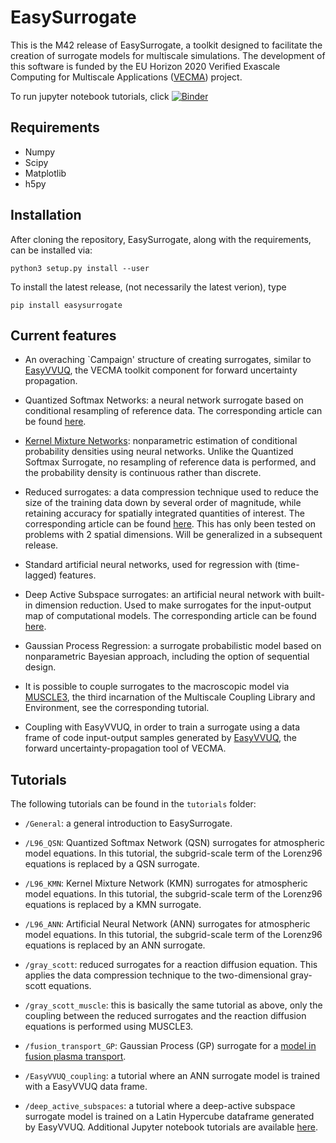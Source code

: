 # EasySurrogate

This is the M42 release of EasySurrogate, a toolkit designed to facilitate the creation of surrogate models for multiscale simulations. The development of this software is funded by the EU Horizon 2020 Verified Exascale Computing for Multiscale Applications ([VECMA](www.vecma.eu)) project.

To run jupyter notebook tutorials, click [![Binder](https://mybinder.org/badge_logo.svg)](https://mybinder.org/v2/gh/wedeling/EasySurrogate/master)

## Requirements

+ Numpy
+ Scipy
+ Matplotlib
+ h5py

## Installation

After cloning the repository, EasySurrogate, along with the requirements, can be installed via:

```
python3 setup.py install --user
```

To install the latest release, (not necessarily the latest verion), type

```
pip install easysurrogate
```

## Current features

+ An overaching `Campaign' structure of creating surrogates, similar to [EasyVVUQ](https://github.com/UCL-CCS/EasyVVUQ), the VECMA toolkit component for forward uncertainty propagation.

+ Quantized Softmax Networks: a neural network surrogate based on conditional resampling of reference data. The corresponding article can be found [here](https://arxiv.org/abs/2004.01457).

+ [Kernel Mixture Networks](https://arxiv.org/abs/1705.07111): nonparametric estimation of conditional probability densities using neural networks. Unlike the Quantized Softmax Surrogate, no resampling of reference data is performed, and the probability density is continuous rather than discrete.

+ Reduced surrogates: a data compression technique used to reduce the size of the training data down by several order of magnitude, while retaining accuracy for spatially integrated quantities of interest. The corresponding article can be found [here](https://www.sciencedirect.com/science/article/pii/S0045793020300438?casa_token=opUTwCki7QIAAAAA:GwBFszrT7xF-yV5LDSUzcVZK45pA3cDSCj-tDoHgKGNS8YtpREVNXRFpsJapA84-sSIlob61ZZue). This has only been tested on problems with 2 spatial dimensions. Will be generalized in a subsequent release. 

+ Standard artificial neural networks, used for regression with (time-lagged) features.

+ Deep Active Subspace surrogates: an artificial neural network with built-in dimension reduction. Used to make surrogates for the input-output map of computational models. The corresponding article can be found [here](https://arxiv.org/abs/1902.10527).

+ Gaussian Process Regression: a surrogate probabilistic model based on nonparametric Bayesian approach, including the option of sequential design.

+ It is possible to couple surrogates to the macroscopic model via [MUSCLE3](https://muscle3.readthedocs.io/en/latest/index.html), the third incarnation of the Multiscale Coupling Library and Environment, see the corresponding tutorial.

+ Coupling with EasyVVUQ, in order to train a surrogate using a data frame of code input-output samples generated by [EasyVVUQ](https://github.com/UCL-CCS/EasyVVUQ), the forward uncertainty-propagation tool of VECMA.

## Tutorials

The following tutorials can be found in the `tutorials` folder:

 + `/General`: a general introduction to EasySurrogate.

 + `/L96_QSN`: Quantized Softmax Network (QSN) surrogates for atmospheric model equations. In this tutorial, the subgrid-scale term of the Lorenz96 equations is replaced by a QSN surrogate.
 
 + `/L96_KMN`: Kernel Mixture Network (KMN) surrogates for atmospheric model equations. In this tutorial, the subgrid-scale term of the Lorenz96 equations is replaced by a KMN surrogate.

 + `/L96_ANN`: Artificial Neural Network (ANN) surrogates for atmospheric model equations. In this tutorial, the subgrid-scale term of the Lorenz96 equations is replaced by an ANN surrogate.

 + `/gray_scott`: reduced surrogates for a reaction diffusion equation. This applies the data compression technique to the two-dimensional gray-scott equations.
 
 + `/gray_scott_muscle`: this is basically the same tutorial as above, only the coupling between the reduced surrogates and the reaction diffusion equations is performed using MUSCLE3.

 + `/fusion_transport_GP`: Gaussian Process (GP) surrogate for a [model in fusion plasma transport](https://easyvvuq.readthedocs.io/en/dev/fusion_tutorial.html).

 + `/EasyVVUQ_coupling`: a tutorial where an ANN surrogate model is trained with a EasyVVUQ data frame.

+ `/deep_active_subspaces`: a tutorial where a deep-active subspace surrogate model is trained on a Latin Hypercube dataframe generated by EasyVVUQ. Additional Jupyter notebook tutorials are available [here](https://github.com/wedeling/deep_active_subspace_data).
